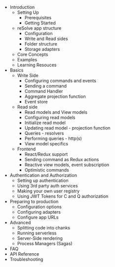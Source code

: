 * Introduction
  * Setting Up
    * Prerequisites
    * Getting Started
  * reSolve app structure
    * Configuration
    * Write and Read sides
    * Folder structure
    * Storage adapters
  * Core Concepts
  * Examples
  * Learning Resouces 
* Basics
  * Write Side
    * Configuring commands and events
    * Sending a command
    * Command Handler
    * Aggregate projection function
    * Event store
  * Read side
    * Read models and View models
    * Configuring read models
    * Initialize read model
    * Updating read model - projection function
    * Queries - resolvers
    * Performing queries - http(s) 
    * View model specifics
  * Frontend
    * React/Redux support
    * Sending command as Redux actions
    * Reactive view models, event subscription
    * Optimistic commands
* Authentication and Authorization
  * Setting up authentication
  * Using 3rd party auth services
  * Making your own user registry
  * Using JWT Tokens for C and Q authorization
* Preparing to production
  * Configuration options
  * Configuring adapters
  * Configure app URLs
* Advanced
  * Splitting code into chanks
  * Running serverless
  * Server-Side rendering
  * Process Managers (Sagas) 
* FAQ
* API Reference
* Troubleshooting
  
